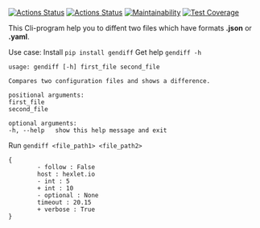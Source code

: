 
[![Actions Status](https://github.com/Fulerent/python-project-lvl2/workflows/hexlet-check/badge.svg)](https://github.com/Fulerent/python-project-lvl2/actions) [![Actions Status](https://github.com/Fulerent/python-project-lvl2/workflows/hexlet-check/badge.svg)](https://github.com/Fulerent/python-project-lvl2/actions) [![Maintainability](https://api.codeclimate.com/v1/badges/426fe096098a4173df9e/maintainability)](https://codeclimate.com/github/Fulerent/python-project-lvl2/maintainability) [![Test Coverage](https://api.codeclimate.com/v1/badges/426fe096098a4173df9e/test_coverage)](https://codeclimate.com/github/Fulerent/python-project-lvl2/test_coverage)

This Cli-program help you to diffent two files which have formats **.json** or **.yaml**.

Use case:
Install `pip install gendiff`
Get help `gendiff -h`
```
usage: gendiff [-h] first_file second_file

Compares two configuration files and shows a difference.

positional arguments:
first_file
second_file

optional arguments:
-h, --help   show this help message and exit
```
Run `gendiff <file_path1> <file_path2>`

```
{
        - follow : False
        host : hexlet.io
        - int : 5
        + int : 10
        - optional : None
        timeout : 20.15
        + verbose : True
}
```
